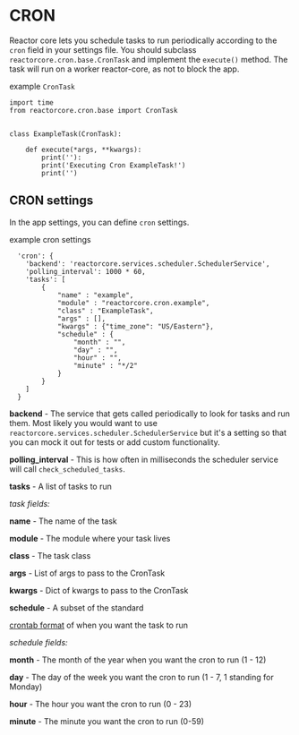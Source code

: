 # CRON
Reactor core lets you schedule tasks to run periodically according to the `cron` field in your
settings file. You should subclass `reactorcore.cron.base.CronTask` and implement the `execute()`
method. The task will run on a worker reactor-core, as not to block the app.

example `CronTask`
```
import time
from reactorcore.cron.base import CronTask


class ExampleTask(CronTask):

    def execute(*args, **kwargs):
        print(''):
        print('Executing Cron ExampleTask!')
        print('')

```


## CRON settings
In the app settings, you can define `cron` settings.

example cron settings
```
  'cron': {
    'backend': 'reactorcore.services.scheduler.SchedulerService',
    'polling_interval': 1000 * 60,
    'tasks': [
        {
            "name" : "example",
            "module" : "reactorcore.cron.example",
            "class" : "ExampleTask",
            "args" : [],
            "kwargs" : {"time_zone": "US/Eastern"},
            "schedule" : {
                "month" : "",
                "day" : "",
                "hour" : "",
                "minute" : "*/2"
            }
        }
    ]
  }
```

__backend__ - The service that gets called periodically to look for tasks and run them.
Most likely you would want to use
`reactorcore.services.scheduler.SchedulerService` but
it's a setting so that you can mock it out for tests or add custom functionality.

__polling_interval__ - This is how often in milliseconds the scheduler service will
call `check_scheduled_tasks`.

__tasks__ - A list of tasks to run

_task fields:_

__name__ - The name of the task

__module__ - The module where your task lives

__class__ - The task class

__args__ - List of args to pass to the CronTask

__kwargs__ - Dict of kwargs to pass to the CronTask

__schedule__ - A subset of the standard

[crontab format](http://www.nncron.ru/help/EN/working/cron-format.htm)
of when you want the task to run

_schedule fields:_

__month__ - The month of the year when you want the cron to run (1 - 12)

__day__ - The day of the week you want the cron to run (1 - 7, 1 standing for Monday)

__hour__ - The hour you want the cron to run (0 - 23)

__minute__ - The minute you want the cron to run (0-59)



